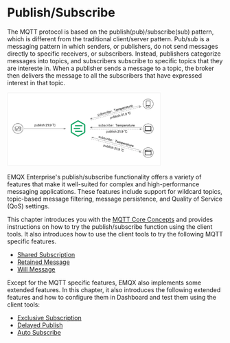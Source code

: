 # Publish/Subscribe

The MQTT protocol is based on the publish(pub)/subscribe(sub) pattern, which is different from the traditional client/server pattern. Pub/sub is a messaging pattern in which senders, or publishers, do not send messages directly to specific receivers, or subscribers. Instead, publishers categorize messages into topics, and subscribers subscribe to specific topics that they are intereste in. When a publisher sends a message to a topic, the broker then delivers the message to all the subscribers that have expressed interest in that topic.

<img src="./assets/pub-sub-pattern.png" alt="pub-sub-pattern" style="zoom:35%;" />

EMQX Enterprise's publish/subscribe functionality offers a variety of features that make it well-suited for complex and high-performance messaging applications. These features include support for wildcard topics, topic-based message filtering, message persistence, and Quality of Service (QoS) settings. 

This chapter introduces you with the [MQTT Core Concepts](./mqtt-concepts.md)  and provides instructions on how to try the publish/subscribe function using the client tools. It also introduces how to use the client tools to try the  following MQTT specific features.

- [Shared Subscription](./mqtt-shared-subscription.md)
- [Retained Message](./mqtt-retained-message.md)
- [Will Message](./mqtt-will-message.md)

Except for the MQTT specific features, EMQX also implements some extended features. In this chapter, it also introduces the following extended features and how to configure them in Dashboard and test them using the client tools:

- [Exclusive Subscription](./mqtt-exclusive-subscription.md)
- [Delayed Publish](./mqtt-delayed-publish.md)
- [Auto Subscribe](./mqtt-auto-subscription.md)





